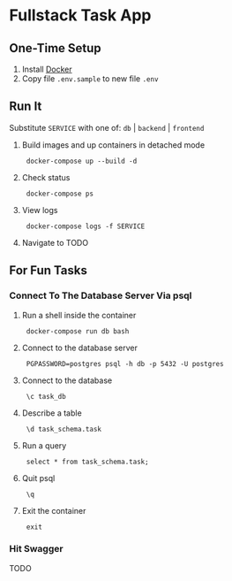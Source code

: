 # Fullstack Task App

## One-Time Setup

1. Install [Docker](https://docs.docker.com/get-docker/)
1. Copy file `.env.sample` to new file `.env`

## Run It

Substitute `SERVICE` with one of: `db` | `backend` | `frontend`

1. Build images and up containers in detached mode

        docker-compose up --build -d

1. Check status

        docker-compose ps

1. View logs

        docker-compose logs -f SERVICE

1. Navigate to TODO

## For Fun Tasks

### Connect To The Database Server Via psql

1. Run a shell inside the container

        docker-compose run db bash

1. Connect to the database server

        PGPASSWORD=postgres psql -h db -p 5432 -U postgres

1. Connect to the database

        \c task_db

1. Describe a table

        \d task_schema.task

1. Run a query

        select * from task_schema.task;

1. Quit psql

        \q

1. Exit the container

        exit

### Hit Swagger

TODO

